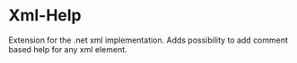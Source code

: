 # Xml-Help
Extension for the .net xml implementation. Adds possibility to add comment based help for any xml element. 
